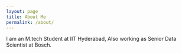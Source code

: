 ```yaml
---
layout: page
title: About Me
permalink: /about/
---
```


I am an M.tech Student at IIT Hyderabad, Also working as Senior Data Scientist at Bosch.
